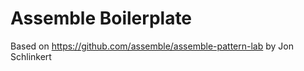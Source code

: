 Assemble Boilerplate
===========

Based on https://github.com/assemble/assemble-pattern-lab by Jon Schlinkert